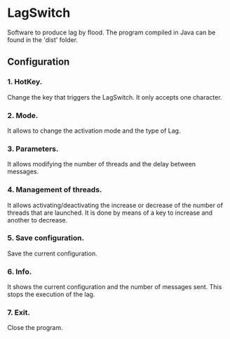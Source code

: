 # LagSwitch
Software to produce lag by flood. The program compiled in Java can be found in the 'dist' folder.

## Configuration
### 1. HotKey.
Change the key that triggers the LagSwitch. It only accepts one character.

### 2. Mode.
It allows to change the activation mode and the type of Lag.

### 3. Parameters.
It allows modifying the number of threads and the delay between messages.

### 4. Management of threads.
It allows activating/deactivating the increase or decrease of the number of threads that are launched. It is done by means of a key to increase and another to decrease.

### 5. Save configuration.
Save the current configuration.

### 6. Info.
It shows the current configuration and the number of messages sent. This stops the execution of the lag.

### 7. Exit.
Close the program.

